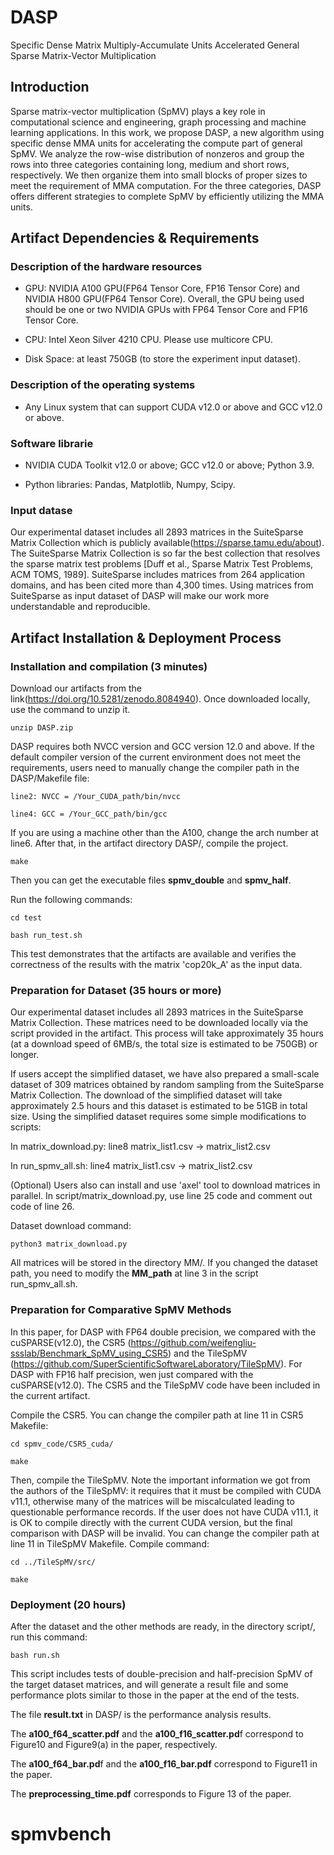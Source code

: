 # DASP
Specific Dense Matrix Multiply-Accumulate Units Accelerated General Sparse Matrix-Vector Multiplication


## Introduction

Sparse matrix-vector multiplication (SpMV) plays a key role in computational science and engineering, graph processing and machine learning applications. In this work, we propose DASP, a new algorithm using specific dense MMA units for accelerating the compute part of general SpMV. We analyze the row-wise distribution of nonzeros and group the rows into three categories containing long, medium and short rows, respectively. We then organize them into small blocks of proper sizes to meet the requirement of MMA computation. For the three categories, DASP offers different strategies to complete SpMV by efficiently utilizing the MMA units.

## Artifact Dependencies & Requirements

### Description of the hardware resources
- GPU: NVIDIA A100 GPU(FP64 Tensor Core, FP16 Tensor Core) and NVIDIA H800 GPU(FP64 Tensor Core). Overall, the GPU being used should be one or two  NVIDIA GPUs with FP64 Tensor Core and FP16 Tensor Core.

- CPU: Intel Xeon Silver 4210 CPU. Please use multicore CPU.

- Disk Space: at least 750GB (to store the experiment input dataset).

### Description of the operating systems
- Any Linux system that can support CUDA v12.0 or above and GCC v12.0 or above.

### Software librarie
- NVIDIA CUDA Toolkit v12.0 or above; GCC v12.0 or above; Python 3.9. 

- Python libraries: Pandas, Matplotlib, Numpy, Scipy.

### Input datase
Our experimental dataset includes all 2893 matrices in the SuiteSparse Matrix Collection which is publicly available(https://sparse.tamu.edu/about).
The SuiteSparse Matrix Collection is so far the best collection that resolves the sparse matrix test problems [Duff et al., Sparse Matrix Test Problems, ACM TOMS, 1989]. SuiteSparse includes matrices from 264 application domains, and has been cited more than 4,300 times. Using matrices from SuiteSparse as input dataset of DASP will make our work more understandable and reproducible.

## Artifact Installation & Deployment Process

### Installation and compilation (3 minutes)
Download our artifacts from the link(https://doi.org/10.5281/zenodo.8084940). Once downloaded locally, use the command to unzip it.

`unzip DASP.zip`

DASP requires both NVCC version and GCC version 12.0 and above. If the default compiler version of the current environment does not meet the requirements, users need to manually change the compiler path in the DASP/Makefile file:

`line2: NVCC = /Your_CUDA_path/bin/nvcc`

`line4: GCC = /Your_GCC_path/bin/gcc`

If you are using a machine other than the A100, change the arch number at line6. After that, in the artifact directory DASP/, compile the project. 

`make`

Then you can get the executable files **spmv_double** and **spmv_half**.

Run the following commands:

`cd test`

`bash run_test.sh`

This test demonstrates that the artifacts are available and verifies the correctness of the results with the matrix 'cop20k_A' as the input data.


### Preparation for Dataset (35 hours or more)
Our experimental dataset includes all 2893 matrices in the SuiteSparse Matrix Collection. These matrices need to be downloaded locally via the script provided in the artifact. This process will take approximately 35 hours (at a download speed of 6MB/s, the total size is estimated to be 750GB) or longer.

If users accept the simplified dataset, we have also prepared a small-scale dataset of 309 matrices obtained by random sampling from the SuiteSparse Matrix Collection. The download of the simplified dataset will take approximately 2.5 hours and this dataset is estimated to be 51GB in total size. Using the simplified dataset requires some simple modifications to scripts:

In matrix_download.py: line8 matrix_list1.csv -> matrix_list2.csv

In run_spmv_all.sh: line4 matrix_list1.csv -> matrix_list2.csv

(Optional) Users also can install and use 'axel' tool to download matrices in parallel. In script/matrix_download.py, use line 25 code and comment out code of line 26.

Dataset download command: 

`python3 matrix_download.py`

All matrices will be stored in the directory MM/. If you changed the dataset path, you need to modify the **MM_path** at line 3 in the script run_spmv_all.sh. 


### Preparation for Comparative SpMV Methods

In this paper, for DASP with FP64 double precision, we compared with the cuSPARSE(v12.0), the CSR5 (https://github.com/weifengliu-ssslab/Benchmark_SpMV_using_CSR5) and the TileSpMV (https://github.com/SuperScientificSoftwareLaboratory/TileSpMV). For DASP with FP16 half precision, wen just compared with the cuSPARSE(v12.0). The CSR5 and the TileSpMV code have been included in the current artifact.

Compile the CSR5. You can change the compiler path at line 11 in CSR5 Makefile:

`cd spmv_code/CSR5_cuda/`

`make`

Then, compile the TileSpMV. Note the important information we got from the authors of the TileSpMV: it requires that it must be compiled with CUDA v11.1, otherwise many of the matrices will be miscalculated leading to questionable performance records. If the user does not have CUDA v11.1, it is OK to compile directly with the current CUDA version, but the final comparison with DASP will be invalid. You can change the compiler path at line 11 in TileSpMV Makefile. Compile command:

`cd ../TileSpMV/src/`

`make`


### Deployment (20 hours)
After the dataset and the other methods are ready, in the directory script/, run this command:

`bash run.sh`

This script includes tests of double-precision and half-precision SpMV of the target dataset matrices, and will generate a result file and some performance plots similar to those in the paper at the end of the tests. 

The file **result.txt** in DASP/ is the performance analysis results. 

The **a100_f64_scatter.pdf** and the **a100_f16_scatter.pd**f correspond to Figure10 and Figure9(a) in the paper, respectively.  

The **a100_f64_bar.pd**f and the **a100_f16_bar.pdf** correspond to Figure11 in the paper.

The **preprocessing_time.pdf** corresponds to Figure 13 of the paper.

# spmvbench
